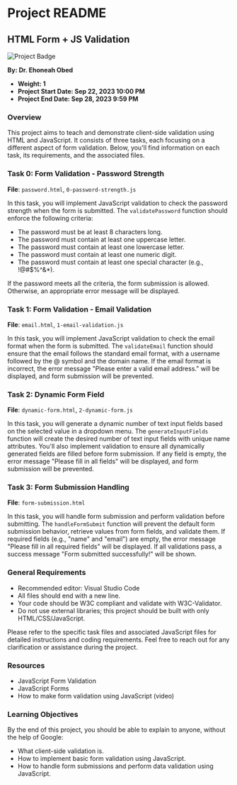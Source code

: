# Project README

## HTML Form + JS Validation

![Project Badge](https://img.shields.io/badge/Project-HTML%20Form%20%2B%20JS%20Validation-blue)

**By: Dr. Ehoneah Obed**
- **Weight: 1**
- **Project Start Date: Sep 22, 2023 10:00 PM**
- **Project End Date: Sep 28, 2023 9:59 PM**

### Overview
This project aims to teach and demonstrate client-side validation using HTML and JavaScript. It consists of three tasks, each focusing on a different aspect of form validation. Below, you'll find information on each task, its requirements, and the associated files.

### Task 0: Form Validation - Password Strength
**File**: `password.html`, `0-password-strength.js`

In this task, you will implement JavaScript validation to check the password strength when the form is submitted. The `validatePassword` function should enforce the following criteria:
- The password must be at least 8 characters long.
- The password must contain at least one uppercase letter.
- The password must contain at least one lowercase letter.
- The password must contain at least one numeric digit.
- The password must contain at least one special character (e.g., !@#$%^&*).

If the password meets all the criteria, the form submission is allowed. Otherwise, an appropriate error message will be displayed.

### Task 1: Form Validation - Email Validation
**File**: `email.html`, `1-email-validation.js`

In this task, you will implement JavaScript validation to check the email format when the form is submitted. The `validateEmail` function should ensure that the email follows the standard email format, with a username followed by the @ symbol and the domain name. If the email format is incorrect, the error message "Please enter a valid email address." will be displayed, and form submission will be prevented.

### Task 2: Dynamic Form Field
**File**: `dynamic-form.html`, `2-dynamic-form.js`

In this task, you will generate a dynamic number of text input fields based on the selected value in a dropdown menu. The `generateInputFields` function will create the desired number of text input fields with unique name attributes. You'll also implement validation to ensure all dynamically generated fields are filled before form submission. If any field is empty, the error message "Please fill in all fields" will be displayed, and form submission will be prevented.

### Task 3: Form Submission Handling
**File**: `form-submission.html`

In this task, you will handle form submission and perform validation before submitting. The `handleFormSubmit` function will prevent the default form submission behavior, retrieve values from form fields, and validate them. If required fields (e.g., "name" and "email") are empty, the error message "Please fill in all required fields" will be displayed. If all validations pass, a success message "Form submitted successfully!" will be shown.

### General Requirements
- Recommended editor: Visual Studio Code
- All files should end with a new line.
- Your code should be W3C compliant and validate with W3C-Validator.
- Do not use external libraries; this project should be built with only HTML/CSS/JavaScript.

Please refer to the specific task files and associated JavaScript files for detailed instructions and coding requirements. Feel free to reach out for any clarification or assistance during the project.

### Resources
- JavaScript Form Validation
- JavaScript Forms
- How to make form validation using JavaScript (video)

### Learning Objectives
By the end of this project, you should be able to explain to anyone, without the help of Google:
- What client-side validation is.
- How to implement basic form validation using JavaScript.
- How to handle form submissions and perform data validation using JavaScript.
